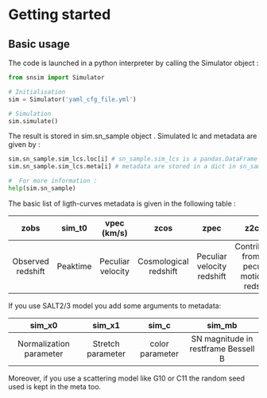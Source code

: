 # Getting started 

## Basic usage

The code is launched in a python interpreter by calling the Simulator object :

```python
from snsim import Simulator

# Initialisation
sim = Simulator('yaml_cfg_file.yml')

# Simulation
sim.simulate()
```

The result is stored in sim.sn_sample object . Simulated lc and metadata are given by :
```python
sim.sn_sample.sim_lcs.loc[i] # sn_sample.sim_lcs is a pandas.DataFrame object
sim.sn_sample.sim_lcs.meta[i] # metadata are stored in a dict in sn_sample.sim_lcs.attrs but there is a shortcut sim_lcs.meta

#  For more information :
help(sim.sn_sample)
```
The basic list of ligth-curves metadata is given in the following table :

|       zobs        |  sim_t0  |    vpec (km/s)    |         zcos          |            zpec            |                       z2cmb                       |        zCMB        |      ra (rad)      |   dec (rad)    |          sn id           |           sim_mu           |          mag_sct           |
| :---------------: | :------: | :---------------: | :-------------------: | :------------------------: | :-----------------------------------------------: | :----------------: | :----------------: | :------------: | :----------------------: | :------------------------: | :----------------------: |
| Observed redshift | Peaktime | Peculiar velocity | Cosmological redshift | Peculiar velocity redshift | Contribution from our peculiar motion to redshift | CMB frame redshift | SN right ascension | SN declinaison | SN identification number | Simulated distance modulli | Coherent scattering term |

If you use SALT2/3 model you add some arguments to metadata:


|         sim_x0          |      sim_x1       |      sim_c      |               sim_mb                |
| :---------------------: | :---------------: | :-------------: | :---------------------------------: |
| Normalization parameter | Stretch parameter | color parameter | SN magnitude in restframe Bessell B |

Moreover, if you use a scattering model like G10 or C11 the random seed used is kept in the meta too.
